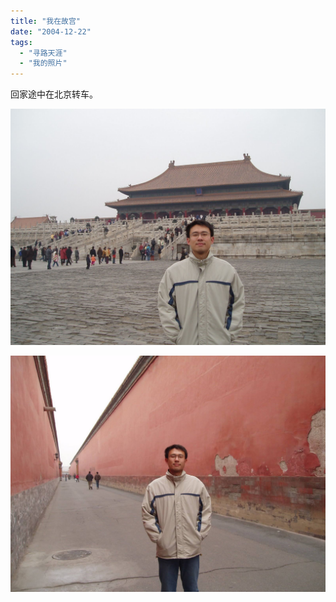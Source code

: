 ```yaml
---
title: "我在故宫"
date: "2004-12-22"
tags: 
  - "寻路天涯"
  - "我的照片"
---
```


回家途中在北京转车。

![](PC180143.JPG)

![](PC180144.JPG)
